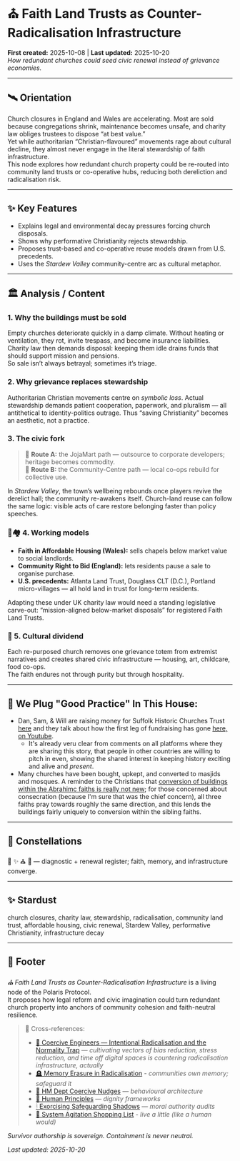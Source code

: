 # ⛪️ Faith Land Trusts as Counter-Radicalisation Infrastructure  
**First created:** 2025-10-08 | **Last updated:** 2025-10-20  
*How redundant churches could seed civic renewal instead of grievance economies.*

---

## 🛰️ Orientation  
Church closures in England and Wales are accelerating. Most are sold because congregations shrink, maintenance becomes unsafe, and charity law obliges trustees to dispose “at best value.”  
Yet while authoritarian “Christian-flavoured” movements rage about cultural decline, they almost never engage in the literal stewardship of faith infrastructure.  
This node explores how redundant church property could be re-routed into community land trusts or co-operative hubs, reducing both dereliction and radicalisation risk.

---

## ✨ Key Features  
- Explains legal and environmental decay pressures forcing church disposals.  
- Shows why performative Christianity rejects stewardship.  
- Proposes trust-based and co-operative reuse models drawn from U.S. precedents.  
- Uses the *Stardew Valley* community-centre arc as cultural metaphor.

---

## 🏛️ Analysis / Content  

### 1. Why the buildings must be sold  
Empty churches deteriorate quickly in a damp climate. Without heating or ventilation, they rot, invite trespass, and become insurance liabilities. Charity law then demands disposal: keeping them idle drains funds that should support mission and pensions.  
So sale isn’t always betrayal; sometimes it’s triage.

### 2. Why grievance replaces stewardship  
Authoritarian Christian movements centre on *symbolic loss*. Actual stewardship demands patient cooperation, paperwork, and pluralism — all antithetical to identity-politics outrage. Thus “saving Christianity” becomes an aesthetic, not a practice.

### 3. The civic fork  
> 🔸 **Route A:** the JojaMart path — outsource to corporate developers; heritage becomes commodity.  
> 🔸 **Route B:** the Community-Centre path — local co-ops rebuild for collective use.  

In *Stardew Valley*, the town’s wellbeing rebounds once players revive the derelict hall; the community re-awakens itself. Church-land reuse can follow the same logic: visible acts of care restore belonging faster than policy speeches.

### 🏡🏘️ 4. Working models  
- **Faith in Affordable Housing (Wales):** sells chapels below market value to social landlords.  
- **Community Right to Bid (England):** lets residents pause a sale to organise purchase.  
- **U.S. precedents:** Atlanta Land Trust, Douglass CLT (D.C.), Portland micro-villages — all hold land in trust for long-term residents.  

Adapting these under UK charity law would need a standing legislative carve-out: “mission-aligned below-market disposals” for registered Faith Land Trusts.

### 🐝 5. Cultural dividend  
Each re-purposed church removes one grievance totem from extremist narratives and creates shared civic infrastructure — housing, art, childcare, food co-ops.  
The faith endures not through purity but through hospitality.  

---

## 🍃 We Plug "Good Practice" In This House:

- Dan, Sam, & Will are raising money for Suffolk Historic Churches Trust [here](https://www.justgiving.com/page/ras2025?utm_medium=FR&utm_source=CL&fbclid=PAdGRleAM7sOJleHRuA2FlbQIxMQABp4e32f8-cYJWmDfrnFOY3xJoMbafJabvXp4aijOkIOXvmuFfnBQ_fOczkpYd_aem_JJgztLSGyxCeqtWcXuLvcAhttps%3A%2F%2Fwww.justgiving.com%2Fpage%2Fras2025%3Futm_medium%3DFR&utm_source=CL&fbclid=PAdGRleAM7sOJleHRuA2FlbQIxMQABp4e32f8-cYJWmDfrnFOY3xJoMbafJabvXp4aijOkIOXvmuFfnBQ_fOczkpYd_aem_JJgztLSGyxCeqtWcXuLvcA) and they talk about how the first leg of fundraising has gone [here, on Youtube](https://www.youtube.com/watch?v=W7Jw6dccD8k).
  - It's already veru clear from comments on all platforms where they are sharing this story, that people in other countries are willing to pitch in even, showing the shared interest in keeping history exciting and alive and *present*.  
- Many churches have been bought, upkept, and converted to masjids and mosques. A reminder to the Christians that [conversion of buildings within the Abrahimc faiths is really not new](https://www.youtube.com/watch?v=cZVIC1Pua1o&t=51s); for those concerned about consecration (because I'm sure that was the chief concern), all three faiths pray towards roughly the same direction, and this lends the buildings fairly uniquely to conversion within the sibling faiths.  

---

## 🌌 Constellations  
🧿 ✨ ⛪️ 🔮 — diagnostic + renewal register; faith, memory, and infrastructure converge.

---

## ✨ Stardust  
church closures, charity law, stewardship, radicalisation, community land trust, affordable housing, civic renewal, Stardew Valley, performative Christianity, infrastructure decay

---

## 🏮 Footer  
*⛪️ Faith Land Trusts as Counter-Radicalisation Infrastructure* is a living node of the Polaris Protocol.  
It proposes how legal reform and civic imagination could turn redundant church property into anchors of community cohesion and faith-neutral resilience.  

> 📡 Cross-references:
> 
> - [👹 Coercive Engineers — Intentional Radicalisation and the Normality Trap](../../🐍_Ouroborotic_Violence/🪬_Radicalisation_Extremism/👹_coercive_engineers_intentional_radicalisation.md) — *cultivating vectors of bias reduction, stress reduction, and time off digital spaces is countering radicalisation infrastructure, actually*
> - [🪦 Memory Erasure in Radicalisation](../../🐍_Ouroborotic_Violence/🪬_Radicalisation_Extremism/🪦_memory_erasure_in_radicalisation.md) - *communities own memory; safeguard it*
> - [🧠 HM Dept Coercive Nudges](../../🪄_Expression_Of_Norms/🧠_HM_Dept_Coercive_Nudges/README.md) — *behavioural architecture*  
> - [🌱 Human Principles](../../🫀_Our_Hearts_Our_Minds/🌱_Human_Principles/README.md) — *dignity frameworks*  
> - [🕯 Exorcising Safeguarding Shadows](../../🫀_Our_Hearts_Our_Minds/🕯_Exorcising_Safeguarding_Shadows/README.md) — *moral authority audits*
> - [🧨 System Agitation Shopping List](../../../../Metadata_Sabotage_Network/Governance_And_Containment/🉑_System_Thresholds/🧨_system_agitation_shopping_list.md) - *live a little (like a human would)*

*Survivor authorship is sovereign. Containment is never neutral.*  

_Last updated: 2025-10-20_
